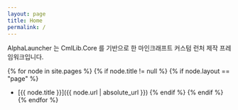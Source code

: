 ```yaml
---
layout: page
title: Home
permalink: /
---
```


AlphaLauncher 는 CmlLib.Core 를 기반으로 한 마인크래프트 커스텀 런처 제작 프레임워크입니다. 

{% for node in site.pages %}
    {% if node.title != null %}
        {% if node.layout == "page" %}
- [{{ node.title }}]({{ node.url | absolute_url }})
        {% endif %}
    {% endif %}
{% endfor %}